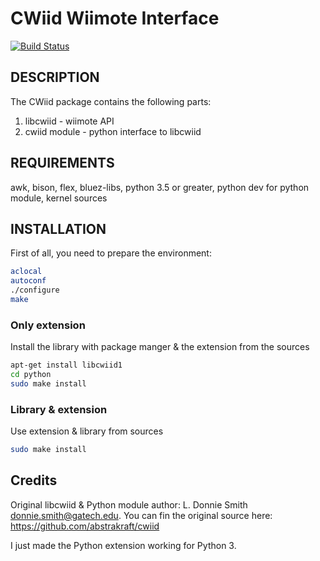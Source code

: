 # CWiid Wiimote Interface

[![Build Status](https://travis-ci.org/azzra/python3-wiimote.svg?branch=master)](https://travis-ci.org/azzra/python3-wiimote)

## DESCRIPTION

The CWiid package contains the following parts:
1. libcwiid - wiimote API
2. cwiid module - python interface to libcwiid

## REQUIREMENTS

awk, bison, flex, bluez-libs, python 3.5 or greater, python dev for python module, kernel sources

## INSTALLATION

First of all, you need to prepare the environment:

```sh
aclocal
autoconf
./configure
make
```

### Only extension

Install the library with package manger & the extension from the sources

```sh
apt-get install libcwiid1
cd python
sudo make install
```

### Library & extension

Use extension & library from sources

```sh
sudo make install
```

## Credits

Original libcwiid & Python module author: L. Donnie Smith <donnie.smith@gatech.edu>.
You can fin the original source here: https://github.com/abstrakraft/cwiid

I just made the Python extension working for Python 3.
